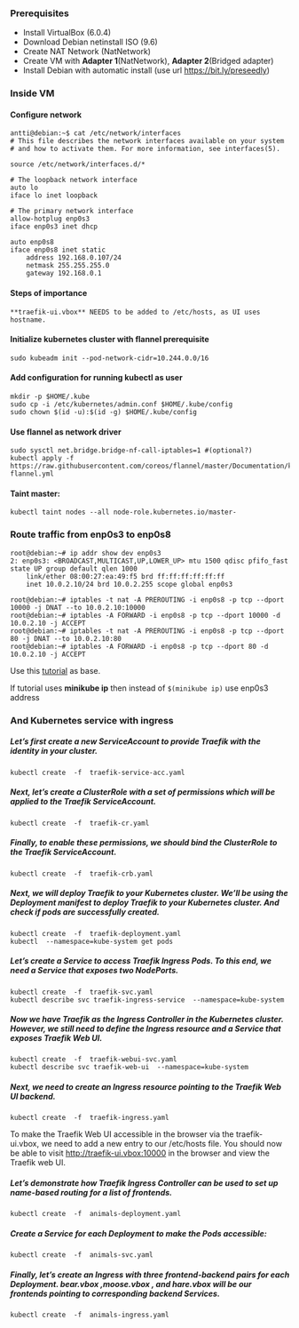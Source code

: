 ### Prerequisites

 - Install VirtualBox (6.0.4)
 - Download Debian netinstall ISO (9.6)
 - Create NAT Network (NatNetwork)
 - Create VM with **Adapter 1**(NatNetwork), **Adapter 2**(Bridged adapter)
 - Install Debian with automatic install (use url https://bit.ly/preseedly)

### Inside VM

#### Configure network

    antti@debian:~$ cat /etc/network/interfaces
    # This file describes the network interfaces available on your system
    # and how to activate them. For more information, see interfaces(5).
    
    source /etc/network/interfaces.d/*
    
    # The loopback network interface
    auto lo
    iface lo inet loopback
    
    # The primary network interface
    allow-hotplug enp0s3
    iface enp0s3 inet dhcp
    
    auto enp0s8
    iface enp0s8 inet static
        address 192.168.0.107/24
        netmask 255.255.255.0
        gateway 192.168.0.1

#### Steps of importance
    **traefik-ui.vbox** NEEDS to be added to /etc/hosts, as UI uses hostname.

#### Initialize kubernetes cluster with flannel prerequisite

    sudo kubeadm init --pod-network-cidr=10.244.0.0/16

#### Add configuration for running kubectl as user

    mkdir -p $HOME/.kube
    sudo cp -i /etc/kubernetes/admin.conf $HOME/.kube/config
    sudo chown $(id -u):$(id -g) $HOME/.kube/config

#### Use flannel as network driver

    sudo sysctl net.bridge.bridge-nf-call-iptables=1 #(optional?)
    kubectl apply -f https://raw.githubusercontent.com/coreos/flannel/master/Documentation/kube-flannel.yml

#### Taint master:

    kubectl taint nodes --all node-role.kubernetes.io/master-

### Route traffic from enp0s3 to enp0s8

    root@debian:~# ip addr show dev enp0s3
    2: enp0s3: <BROADCAST,MULTICAST,UP,LOWER_UP> mtu 1500 qdisc pfifo_fast state UP group default qlen 1000
        link/ether 08:00:27:ea:49:f5 brd ff:ff:ff:ff:ff:ff
        inet 10.0.2.10/24 brd 10.0.2.255 scope global enp0s3

    root@debian:~# iptables -t nat -A PREROUTING -i enp0s8 -p tcp --dport 10000 -j DNAT --to 10.0.2.10:10000
    root@debian:~# iptables -A FORWARD -i enp0s8 -p tcp --dport 10000 -d 10.0.2.10 -j ACCEPT
    root@debian:~# iptables -t nat -A PREROUTING -i enp0s8 -p tcp --dport 80 -j DNAT --to 10.0.2.10:80
    root@debian:~# iptables -A FORWARD -i enp0s8 -p tcp --dport 80 -d 10.0.2.10 -j ACCEPT

Use this [tutorial](https://supergiant.io/blog/using-traefik-as-ingress-controller-for-your-kubernetes-cluster/) as base.

If tutorial uses **minikube ip** then instead of `$(minikube ip)` use enp0s3 address

### And Kubernetes service with ingress

##### Let’s first create a new ServiceAccount to provide Traefik with the identity in your cluster. 

    kubectl create  -f  traefik-service-acc.yaml
    
##### Next, let’s create a ClusterRole with a set of permissions which will be applied to the Traefik ServiceAccount.

    kubectl create  -f  traefik-cr.yaml
    
#####  Finally, to enable these permissions, we should bind the ClusterRole to the Traefik ServiceAccount.

    kubectl create  -f  traefik-crb.yaml
    
##### Next, we will deploy Traefik to your Kubernetes cluster. We’ll be using the Deployment manifest to deploy Traefik to your Kubernetes cluster. And check if pods are successfully created.

    kubectl create  -f  traefik-deployment.yaml
    kubectl  --namespace=kube-system get pods
    
##### Let’s create a Service to access Traefik Ingress Pods. To this end, we need a Service that exposes two NodePorts.

    kubectl create  -f  traefik-svc.yaml
    kubectl describe svc traefik-ingress-service  --namespace=kube-system
    
##### Now we have Traefik as the Ingress Controller in the Kubernetes cluster. However, we still need to define the Ingress resource and a Service that exposes Traefik Web UI.

    kubectl create  -f  traefik-webui-svc.yaml
    kubectl describe svc traefik-web-ui  --namespace=kube-system
    
##### Next, we need to create an Ingress resource pointing to the Traefik Web UI backend.

    kubectl create  -f  traefik-ingress.yaml

To make the Traefik Web UI accessible in the browser via the traefik-ui.vbox, we need to add a new entry to our /etc/hosts file.
You should now be able to visit http://traefik-ui.vbox:10000 in the browser and view the Traefik web UI.

##### Let’s demonstrate how Traefik Ingress Controller can be used to set up name-based routing for a list of frontends.

    kubectl create  -f  animals-deployment.yaml
    
##### Create a Service for each Deployment to make the Pods accessible:

    kubectl create  -f  animals-svc.yaml
    
##### Finally, let’s create an Ingress with three frontend-backend pairs for each Deployment. bear.vbox ,moose.vbox , and hare.vbox will be our frontends pointing to corresponding backend Services.

    kubectl create  -f  animals-ingress.yaml

